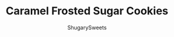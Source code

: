 ---
layout: ../../layouts/MarkdownPostLayout.astro
title: Caramel Frosted Sugar Cookies
author: ShugarySweets
pubDate: 2019-02-13
description: "These Caramel Frosted Sugar Cookies are irresistible. Chewy sugar cookies with a no-chill dough topped with a sweet and salty caramel frosting!"
image_url: https://www.shugarysweets.com/wp-content/uploads/2019/02/caramel-frosted-sugar-cookies-2.jpg
tags: ["Cookies","American"]
calories: 210
protein: 2
carbohydrates: 30
fats: 10
fiber: 0
ingredients: [" 1 cup unsalted butter, softened"," 3/4 cup vegetable oil"," 1 1/2 cup granulated sugar, divided"," 3/4 cup powdered sugar"," 2 Tablespoons water"," 2 large eggs"," 5 1/2 cups all-purpose flour"," 1/2 teaspoon baking soda"," 1/2 teaspoon cream of tartar"," 1 teaspoon kosher salt"," 1/2 cup unsalted butter, softened"," 1/2 cup caramel sauce (ice cream topping)"," 4 cups powdered sugar","2 Tablespoons coarse sea salt, for garnish, optional"]
serves: 48
time: "20 minutes"
prepTime: "10 minutes"
instructions: ["Preheat oven to 350 degrees F. Line a baking sheet with parchment paper. Set aside.","In a small bowl, combine 1/4 cup granulated sugar and a pinch of kosher salt. Set aside.","In a large mixing bowl, beat butter, vegetable oil, 1 1/4 cup granulated sugar, powdered sugar, water, and eggs until combined. Slowly add in flour, baking soda, cream of tartar, and salt. Mix until blended.","Dough may be slightly crumbly, but not sticky. Using a 2 Tbsp cookie scoop, spoon a dough ball and roll it in your hands. Then roll dough ball in sugar and salt bowl. Place on cookie sheet.","Using a glass with a flat bottom, dip glass in sugar bowl, then press on top of cookie. Flatten cookie so that the dough spills out over the sides of the glass to create a lip (for the icing). Repeat for all dough balls.","Bake cookies for 8-10 minutes. Remove and cool completely on wire rack.","For the icing, beat together the butter, caramel sauce, and powdered sugar for 3-4 minutes. Add up to 2 Tbsp milk, if needed to create an icing that is thick, but not runny or TOO thick.","Spread icing over cooled cookies. ENJOY."]
nutrition: ["210 calories","30 grams carbohydrates","23 milligrams cholesterol","10 grams fat","0 grams fiber","2 grams protein","4 grams saturated fat","320 milligrams sodium","19 grams sugar","0 grams trans fat","5 grams unsaturated fat"]
---